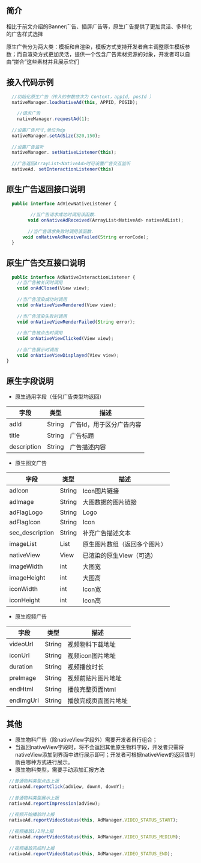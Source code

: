 ## 简介

  相比于前文介绍的Banner广告、插屏广告等，原生广告提供了更加灵活、多样化的广告样式选择
  
  原生广告分为两大类：模板和自渲染，模板方式支持开发者自主调整原生模板参数；而自渲染方式更加灵活，提供一个包含广告素材资源的对象，开发者可以自由“拼合”这些素材并且展示它们

## 接入代码示例
```js
  //初始化原生广告（传入的参数依次为 Context，appId, posId ）
  nativeManager.loadNativeAd(this, APPID, POSID);
  
	//请求广告
	nativeManager.requestAd(1);
  
  //设置广告尺寸,单位为dp
  nativeManager.setAdSize(320,150);
  
  //设置广告监听
  nativeManager. setNativeListener(this);
  
  //广告返回ArrayList<NativeAd>时可设置广告交互监听
  nativeAd. setInteractionListener(this)
```

## 原生广告返回接口说明

```js
  public interface AdViewNativeListener {
  
    	 //当广告请求成功时调用该函数. 
    	void onNativeAdReceived(ArrayList<NativeAd> nativeAdList);
      
    	//当广告请求失败时调用该函数.
   	  void onNativeAdReceiveFailed(String errorCode);
  }

```

## 原生广告交互接口说明
```js
  public interface AdNativeInteractionListener {
    //当广告被关闭时调用
    void onAdClosed(View view);
    
    //当广告渲染成功时调用
    void onNativeViewRendered(View view);
    
    //当广告渲染失败时调用
    void onNativeViewRenderFailed(String error);
    
    //当广告被点击时调用
    void onNativeViewClicked(View view);
    
    //当广告展示时调用
    void onNativeViewDisplayed(View view);                                            
}
```

## 原生字段说明

  - 原生通用字段（任何广告类型均返回）

 |     字段     | 类型         |     描述       |
 |-------------|--------------|---------------|
 |adId	        |String       |	广告Id，用于区分广告内容|
 |title	        |String       |  	广告标题      |
 |description   |	String      |	广告描述内容    |



  - 原生图文广告
  
  |     字段     | 类型         |     描述       |
  |-------------|--------------|---------------|
  | adIcon      | String       | Icon图片链接   |
  |adImage      |	String	     |大图数据的图片链接|
  |adFlagLogo   |	String       |	Logo         |
  |adFlagIcon	  |String        |	Icon         |
  |sec_description|String	     |补充广告描述文本  |
  |imageList    |	List	       |原生图片数组（返回多个图片） |
  |nativeView	  |View	         |已渲染的原生View（可选） |
  |imageWidth   |	int          |	大图宽         |
  |imageHeight  |	int          |	大图高         |
  |iconWidth    |	int          |	Icon宽         | 
  |iconHeight   |	int	         |Icon高       |

  - 原生视频广告

  |     字段     | 类型         |     描述       |
  |-------------|--------------|---------------|
  |videoUrl	|String	       |视频物料下载地址      |
  |iconUrl	|String	       |视频icon图片地址      |
  |duration	|String	       |视频播放时长          |
  |preImage	|String	       |视频前贴片图片地址     |
  |endHtml	|String	       |播放完整页面html      |
  |endImgUrl	|String	     |播放完成页面图片地址    |
  
 ## 其他
 
 - 原生物料广告（除nativeView字段外）需要开发者自行组合；
 - 当返回nativeView字段时，将不会返回其他原生物料字段，开发者只需将nativeView添加到界面中进行展示即可；开发者可根据nativeView的返回值判断由哪种方式进行展示。
 - 原生物料类型，需要手动添加汇报方法
 
 ```js
  //普通物料类型点击上报
  nativeAd.reportClick(adView, downX, downY); 
  
  //普通物料类型展示上报
  nativeAd.reportImpression(adView); 
  
  //视频开始播放时上报
  nativeAd.reportVideoStatus(this, AdManager.VIDEO_STATUS_START); 
  
  //视频播放1/2时上报
  nativeAd.reportVideoStatus(this, AdManager.VIDEO_STATUS_MEDIUM); 
  
  //视频播放完成时上报
  nativeAd.reportVideoStatus(this, AdManager.VIDEO_STATUS_END);
 ```

 





